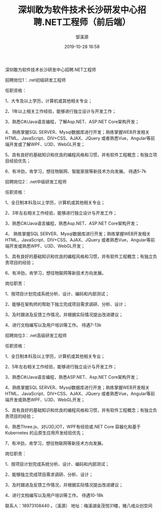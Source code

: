 ﻿---
title:  深圳敢为软件技术长沙研发中心招聘.NET工程师（前后端）
date: 2019-10-28 16:58
tags: 管理
author: 邹溪源
categories:
  - 管理
---

深圳敢为软件技术长沙研发中心招聘.NET工程师

招聘岗位1：.net初级研发工程师

任职资格：

1、大专及以上学历，计算机或其他相关专业；

2、1年以上相关工作经验，能够进行独立设计与开发工作；

3、熟悉C#/Java语言编程，了解Asp.NET、ASP.NET Core架构开发；

4、熟练掌握SQL SERVER、Mysql数据库进行开发；熟练掌握WEB开发相关 HTML、JavaScript、DIV+CSS、AJAX、JQuery 或者熟悉Vue，Angular等前端开发或了解WPF、U3D、WebGL开发；

5、具有良好的基础知识和优良的编程风格和习惯，并有软件工程概念；有独立项目经验优先； 

6、有冲劲，肯学习，想往物联网、智能家居等新技术方向发展。
待遇5-7k

 

招聘岗位2：.net中级研发工程师

任职资格：

1、全日制本科及以上学历，计算机或其他相关专业；

2、3年左右相关工作经验，能够进行独立设计与开发工作；

3、熟悉C#/Java语言编程，熟悉Asp.NET、ASP.NET Core架构开发；

4、 熟练掌握SQL SERVER、Mysql数据库进行开发；熟练掌握WEB开发相关 HTML、JavaScript、DIV+CSS、AJAX、JQuery 或者熟悉Vue，Angular等前端开发或熟悉WPF、U3D、WebGL开发；

5、具有良好的基础知识和优良的编程风格和习惯，并有软件工程概念；有独立负责项目的经验； 

6、有冲劲，肯学习，想往物联网等新技术方向发展。

岗位职责：

1、按项目计划完成系统分析、设计、编码和内部测试；

2、能够在架构师的帮助下独立完成项目需求调研、分析、设计；

3、及时跟进及反馈工作情况，并根据实际情况提出改进建议；

4、进行文档编写以及用户培训等工作。
待遇7-13k


招聘岗位3：.net高级研发工程师

任职资格：

1、全日制本科及以上学历，计算机或其他相关专业；

2、5年左右相关工作经验，能够进行独立设计与开发工作；

3、熟悉C#/Java语言编程，熟悉ASP.NET、Asp.NET Core架构开发；

4、熟练掌握SQL SERVER、Mysql数据库进行开发；熟练掌握WEB开发相关 HTML、JavaScript、DIV+CSS、AJAX、JQuery 或者熟悉Vue，Angular等前端开发或熟悉WPF、U3D、WebGL开发；

5、具有良好的基础知识和优良的编程风格和习惯，并有软件工程概念；有独立负责项目的经验；

6、熟悉Three.js、对U3D,IOT，WPF有经验或.NET Core 容器化和基于Kubernetes 的云原生应用开发经验优先；

7、有冲劲，肯学习，想往物联网等新技术方向发展。


岗位职责：

1、按项目计划完成系统分析、设计、编码和内部测试；

2、能够独立完成项目需求调研、分析、设计；

3、及时跟进及反馈工作情况，并根据实际情况提出改进建议；

4、进行文档编写以及用户培训等工作。 
待遇10-18k

联系人：18973108440 。（溪源）
地址：梅溪湖金茂悦31楼，猪八戒众创空间